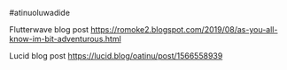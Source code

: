 #atinuoluwadide

Flutterwave blog post
https://romoke2.blogspot.com/2019/08/as-you-all-know-im-bit-adventurous.html

Lucid blog post 
https://lucid.blog/oatinu/post/1566558939